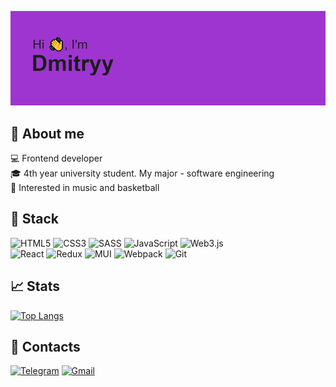 ![Header](/header.png)

## :thought_balloon: About me 
:computer: Frontend developer  
:mortar_board: 4th year university student. My major - software engineering  
:purple_heart: Interested in music and basketball

## :wrench: Stack ##
![HTML5](https://img.shields.io/badge/html5-%23E34F26.svg?style=for-the-badge&logo=html5&logoColor=white)
![CSS3](https://img.shields.io/badge/css3-%231572B6.svg?style=for-the-badge&logo=css3&logoColor=white)
![SASS](https://img.shields.io/badge/SASS-hotpink.svg?style=for-the-badge&logo=SASS&logoColor=white)
![JavaScript](https://img.shields.io/badge/javascript-%23323330.svg?style=for-the-badge&logo=javascript&logoColor=%23F7DF1E)
![Web3.js](https://img.shields.io/badge/web3.js-F16822?style=for-the-badge&logo=web3.js&logoColor=white)  
![React](https://img.shields.io/badge/react-%2320232a.svg?style=for-the-badge&logo=react&logoColor=%2361DAFB)
![Redux](https://img.shields.io/badge/redux-%23593d88.svg?style=for-the-badge&logo=redux&logoColor=white)
![MUI](https://img.shields.io/badge/MUI-%230081CB.svg?style=for-the-badge&logo=mui&logoColor=white)
![Webpack](https://img.shields.io/badge/webpack-%238DD6F9.svg?style=for-the-badge&logo=webpack&logoColor=black)
![Git](https://img.shields.io/badge/git-%23F05033.svg?style=for-the-badge&logo=git&logoColor=white)

## :chart_with_upwards_trend: Stats ## 
[![Top Langs](https://github-readme-stats.vercel.app/api/top-langs/?username=coldwithu)](https://github.com/coldwithu/github-readme-stats)

## :iphone: Contacts ##
[![Telegram](https://img.shields.io/badge/Telegram-2CA5E0?style=for-the-badge&logo=telegram&logoColor=white)](https://t.me/coldwithu)
<a href="mailto:chernyydmitryy@gmail.com">![Gmail](https://img.shields.io/badge/Gmail-D14836?style=for-the-badge&logo=gmail&logoColor=white)</a>
